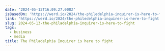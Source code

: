 ```yaml
---
date: '2024-05-13T16:09:27.000Z'
isBasedOn: 'https://werd.io/2024/the-philedelphia-inquirer-is-here-to-fight'
link: 'https://werd.io/2024/the-philedelphia-inquirer-is-here-to-fight'
slug: 2024-05-13-the-philadelphia-inquirer-is-here-to-fight
tags:
  - business
  - media
title: The Philadelphia Inquirer is here to fight
---
```

 
